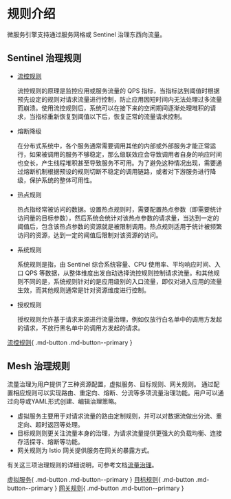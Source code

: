 # 规则介绍

微服务引擎支持通过服务网格或 Sentinel 治理东西向流量。

## Sentinel 治理规则

- [流控规则](flow-control.md)

    流控规则的原理是监控应用或服务流量的 QPS 指标，当指标达到阈值时根据预先设定的规则对请求流量进行控制，防止应用因短时间内无法处理过多流量而崩溃。使用流控规则后，系统可以在接下来的空闲期间逐渐处理堆积的请求，当指标重新恢复到阈值以下后，恢复正常的流量请求控制。

- 熔断降级

    在分布式系统中，各个服务通常需要调用其他的内部或外部服务才能正常运行，如果被调用的服务不够稳定，那么级联效应会导致调用者自身的响应时间也变长，产生线程堆积甚至导致服务不可用。为了避免这种情况出现，需要通过熔断机制根据预设的规则切断不稳定的调用链路，或者对下游服务进行降级，保护系统的整体可用性。

- 热点规则

    热点指经常被访问的数据。设置热点规则时，需要配置热点参数（即需要统计访问量的目标参数），然后系统会统计对该热点参数的请求量，当达到一定的阈值后，包含该热点参数的资源就是被限制调用。热点规则适用于统计被频繁访问的资源，达到一定的阈值后限制对该资源的访问。

- 系统规则

    系统规则是指，由 Sentinel 综合系统容量、CPU 使用率、平均响应时间、入口 QPS 等数据，从整体维度出发自动选择流控规则控制请求流量。和其他规则不同的是，系统规则针对的是应用级别的入口流量，即仅对进入应用的流量生效，而其他规则通常是针对资源维度进行控制。

- 授权规则

    授权规则允许基于请求来源进行流量治理，例如仅放行白名单中的调用方发起的请求，不放行黑名单中的调用方发起的请求。

[流控规则](flow-control.md){ .md-button .md-button--primary }

## Mesh 治理规则

流量治理为用户提供了三种资源配置，虚拟服务、目标规则、网关规则。 通过配置相应规则可以实现路由、重定向、熔断、分流等多项流量治理功能。用户可以通过向导或YAML形式创建、编辑治理策略。

- 虚拟服务主要用于对请求流量的路由定制规则，并可以对数据流做出分流、重定向、超时返回等处理。
- 目标规则则更关注流量本身的治理，为请求流量提供更强大的负载均衡、连接存活探寻、熔断等功能。
- 网关规则为 Istio 网关提供服务在网关的暴露方式。

有关这三项治理规则的详细说明，可参考文档[流量治理](../../../../mspider/03UserGuide/02TrafficGovernance/README.md)。

[虚拟服务](../../../../mspider/03UserGuide/02TrafficGovernance/VirtualService.md){ .md-button .md-button--primary }
[目标规则](../../../../mspider/03UserGuide/02TrafficGovernance/DestinationRules.md){ .md-button .md-button--primary }
[网关规则](../../../../mspider/03UserGuide/02TrafficGovernance/GatewayRules.md){ .md-button .md-button--primary }

<!--
- 资源名：资源的名称，资源是指规则的作用领域。

- 来源应用：Sentinel 可以针对调用者进行限流，默认为 default，表示不区分来源，全部限制。

- 流控模式：流控模式分为三种。
  
    - 直接模式：当前的资源达到阈值时，直接限流。
    - 关联模式：当关联的资源达到阈值时，限流关联资源。
    - 链路模式：只记录指定链路上的流量（指定资源从入口资源进来的流量，如果达到阈值，就可以限流）。

- 阈值类型：

    - QPS：QPS 指每秒钟的请求数量，当调用该接口的 QPS 达到阈值时进行限流。
    - 线程数：调用该接口的线程数达到阈值时进行限流。

- 阈值模式：

    - 单机阈值：仅针对某个节点设置阈值。
    - 是否集群：是否针对整个集群设置阈值。

- 流控效果：

    - 快速失败：流量超过设定的阈值时，直接拒绝请求。

    - Warm Up：缓慢增加通过的流量，逐渐预热系统，防止空闲系统突然涌入大量流量而被压垮。从请求 QPS 从 阈值 / 3 开始，设置预热时长，经预热时长后逐渐升至设定的 QPS 阈值。

    - 排队等待：流量超过阈值时排队匀速通过，阈值类型必须需设成 QPS，否则无效。适用于处理间隔性突发流量，在某一秒有大量请求涌入，而接下来的几秒则处于空闲状态，例如消息队列。

    ![流控规则页面](../imgs/flow-control-rule01.png)

<!--
## 熔断降级

在分布式系统中，各个服务通常需要调用其他的内部或外部服务才能正常运行，如果被调用的服务不够稳定，那么级联效应会导致调用者自身的响应时间也变长，产生线程堆积甚至导致服务不可用。为了避免这种情况出现，需要通过熔断机制根据预设的规则切断不稳定的调用链路，或者对下游服务进行降级，保护系统的整体可用性。

- 熔断策略：

    - 慢调用比例：当请求的每秒平均响应时间超过最大 RT，且时间窗口内通过的请求数量 >=5，同时满足这两个条件时触发降级。

    - 异常比例：当统计时长内的请求数量达到最小请求数，并且异常请求的比例大于阈值时，触发熔断。

    - 异常数：统计时长内的异常请求数量超过阈值之后，触发熔断降级。

- 比例阈值：触发熔断的慢调用比例阈值百分比。

- 最大 RT ：请求的最长响应时间，超过该时间则判定为慢请求，单位为 ms，最大值为 4900。

- 熔断时长：设置熔断持续的时长，超过熔断时长后即取消熔断，恢复原来的服务调用。

- 最小请求数：触发熔断的最小请求数量，超出该数量时即启动熔断机制。

    ![熔断规则页面](../imgs/breaker-ui.png)

- 统计时长：统计时间窗口，即统计某一段时间内的请求量。

## 热点规则

热点指经常被访问的数据。设置热点规则时，需要配置热点参数（即需要统计访问量的目标参数），然后系统会统计对该热点参数的请求量，当达到一定的阈值后，包含该热点参数的资源就是被限制调用。热点规则适用于统计被频繁访问的资源，达到一定的阈值后限制对该资源的访问。

- 参数索引：指定热点参数的下标，从 0 开始。如果额外参数不匹配则默认为 0.
- 参数例外项：针对指定的参数值单独设置阈值，仅支持基本类型和字符串类型。

![热点规则页面](../imgs/hotspot-ui.png)

## 系统规则

系统规则是指，由 Sentinel 综合系统容量、CPU 使用率、平均响应时间、入口 QPS 等数据，从整体维度出发自动选择流控规则控制请求流量。需要注意的是，系统规则仅对入口流量生效，即进入应用的流量。设置系统规则时需要选择阈值类型，目前支持五种阈值：

- Load：将系统的负载作为启发指标，进行自适应系统保护。当系统负载超过设定的启发值，且系统当前的并发线程数超过估算的系统容量时才会触发系统保护。

!!! note

    Load 类型的阈值仅对 Linux/Unix-like 机器生效。

- RT：当单台机器上所有入口流量的平均响应时间达到阈值即触发系统保护，单位是毫秒。

- 线程数：当单台机器上所有入口流量的并发线程数达到阈值即触发系统保护。

- 入口 QPS：当单台机器上所有入口流量的 QPS 达到阈值即触发系统保护。

- CPU 使用率：当系统 CPU 使用率超过阈值即触发系统保护（取值范围 0.0-1.0）。

    ![系统规则页面](../imgs/system-rule-ui.png)

## 授权规则

- 流控应用：调用方，也就是调用来源，比如 app 端调用或 pc 端调用。

- 授权类型：

    - 白名单：只有请求来源位于白名单内时才可放行。

    - 黑名单：请求来源位于黑名单时不通过，放行其余的请求。

    ![授权规则页面](../imgs/auth-rule-ui.png)

<!--
## 集群流控

集群流控可以控制某个服务调用整个集群的实时调用量，可以解决因流量不均匀导致总体限流效果不佳的问题。集群流控可以精确地控制整个集群的调用总量，结合单机限流兜底，更好地发挥流量防护的效果。

![集群流控页面](../imgs/cluster-fc-ui.png)
-->
